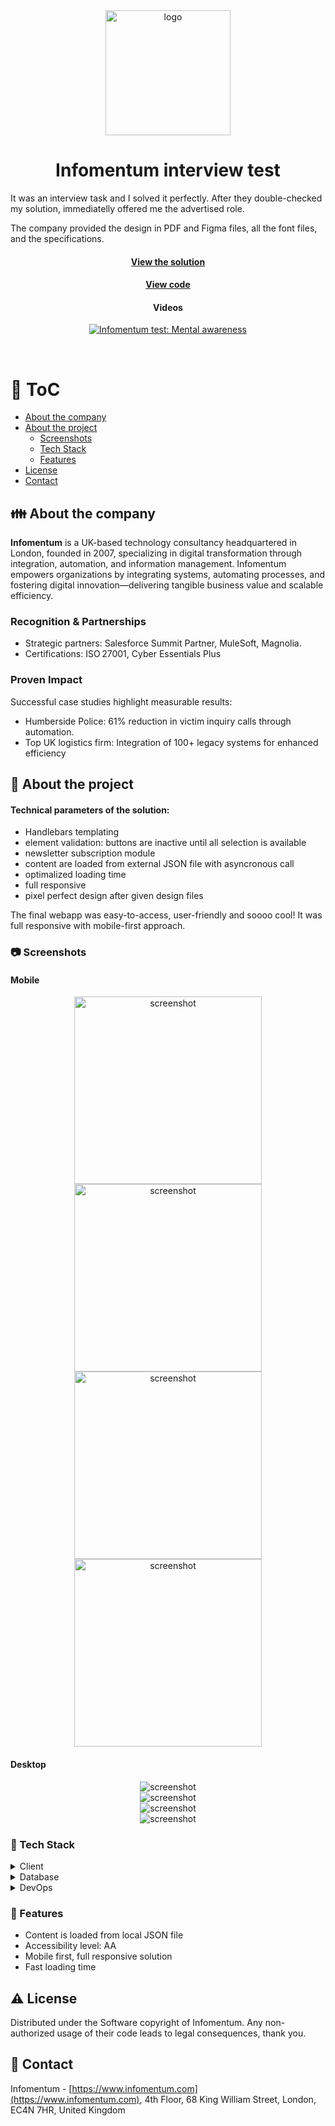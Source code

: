 <div align="center">
  <img src="assets/Infomentum-logo.png" alt="logo" width="200" height="auto" />

  <h1>Infomentum interview test</h1>
  
  <p align="left">
    It was an interview task and I solved it perfectly. After they double-checked my solution, immediatelly offered me the advertised role.
  </p>

  <p align="left">
  The company provided the design in PDF and Figma files, all the font files, and the specifications.
  </p>

  <h4>
    <a href="#" target="_blank">View the solution</a>
  </h4>
  <h4>
    <a href="https://github.com/kotelesroberto/infomentum_test" title="Code"  target="_blank">View code</a>
  </h4>

  <h4>Videos</h4>
<!-- BEGIN YOUTUBE-CARDS -->

[![Infomentum test: Mental awareness](https://ytcards.demolab.com/?id=CLLWiDOpbuU&title=Infomentum+test+Mental+awareness&lang=en&background_color=%230d1117&title_color=%23ffffff&stats_color=%23dedede&max_title_lines=1&width=250&border_radius=5 "Infomentum test: Mental awareness")](https://www.youtube.com/watch?v=CLLWiDOpbuU)

  <!-- END YOUTUBE-CARDS -->

</div>

<br />

<!-- Table of Contents -->

# :notebook_with_decorative_cover: ToC

- [About the company](#family-about-the-company)
- [About the project](#star2-about-the-project)
  - [Screenshots](#camera-screenshots)
  - [Tech Stack](#space_invader-tech-stack)
  - [Features](#dart-features)
- [License](#warning-license)
- [Contact](#handshake-contact)

<!-- About the company -->

## :family: About the company

<p><strong>Infomentum</strong> is a UK-based technology consultancy headquartered in London, founded in 2007, specializing in digital transformation through integration, automation, and information management. Infomentum empowers organizations by integrating systems, automating processes, and fostering digital innovation—delivering tangible business value and scalable efficiency.
</p>

<h3>Recognition & Partnerships</h3>
<ul>
  <li>Strategic partners: Salesforce Summit Partner, MuleSoft, Magnolia.</li>
  <li>Certifications: ISO 27001, Cyber Essentials Plus</li>
</ul>

<h3>Proven Impact</h3>
Successful case studies highlight measurable results:
<ul> 
  <li>Humberside Police: 61% reduction in victim inquiry calls through automation.</li>
  <li>Top UK logistics firm: Integration of 100+ legacy systems for enhanced efficiency</li>
</ul>

<!-- About the project -->

## :star2: About the project

<p><h4>Technical parameters of the solution:</h4>
  <ul>
    <li>Handlebars templating</li>
    <li>element validation: buttons are inactive until all selection is available</li>
    <li>newsletter subscription module</li>
    <li>content are loaded from external JSON file with asyncronous call</li>
    <li>optimalized loading time</li>
    <li>full responsive</li>
    <li>pixel perfect design after given design files</li>
  </ul>
</p>

<p>
The final webapp was easy-to-access, user-friendly and soooo cool! It was full responsive with mobile-first approach.
</p>

<!-- Screenshots -->

### :camera: Screenshots

<h4>Mobile</h4>
<div align="center"> 
  <img src="assets/Infomentum-test-1-mobile.jpg" alt="screenshot" width="300" />
</div>
<div align="center"> 
  <img src="assets/Infomentum-test-2-mobile.jpg" alt="screenshot" width="300" />
</div>
<div align="center"> 
  <img src="assets/Infomentum-test-3-mobile.jpg" alt="screenshot" width="300" />
</div>
<div align="center"> 
  <img src="assets/Infomentum-test-4-mobile.jpg" alt="screenshot" width="300" />
</div>

<h4>Desktop</h4>
<div align="center"> 
  <img src="assets/Infomentum-test-1-desktop.jpg" alt="screenshot"  />
</div>
<div align="center"> 
  <img src="assets/Infomentum-test-2-desktop.jpg" alt="screenshot"  />
</div>
<div align="center"> 
  <img src="assets/Infomentum-test-3-desktop.jpg" alt="screenshot"  />
</div>
<div align="center"> 
  <img src="assets/Infomentum-test-4-desktop.jpg" alt="screenshot"  />
</div>

<!-- TechStack -->

### :space_invader: Tech Stack

<details>
  <summary>Client</summary>
  <ul>
    <li><a href="https://developer.mozilla.org/en-US/docs/Web/JavaScript"  target="_blank">JavaScript ES6, Object Oriented</a></li>
    <li><a href="https://www.w3schools.com/html/html5_semantic_elements.asp" target="_blank">Semantic HTML5</a></li>
    <li><a href="https://nodejs.org"  target="_blank">NodeJS</a></li>
    <li><a href="https://nodejs.org/api/esm.html"  target="_blank">Node.js Modules</a></li>
    <li><a href="https://sass-lang.com/"  target="_blank">SASS</a></li>
    <li><a href="https://handlebarsjs.com/"  target="_blank">Handlebars templating</a></li>
  </ul>
</details>

<details>
<summary>Database</summary>
  <ul>
    <li><a href="https://www.json.org/">data stored in an XML/JSON file</a></li>
  </ul>
</details>

<details>
<summary>DevOps</summary>
  <ul>
    <li><a href="https://bitbucket.org/">BitBucket</a></li>
    <li><a href="https://gulpjs.com/">Gulp</a></li>
  </ul>
</details>

<!-- Features -->

### :dart: Features

<ul>
  <li>Content is loaded from local JSON file</li>
  <li>Accessibility level: AA</li>
  <li>Mobile first, full responsive solution</li>
  <li>Fast loading time</li>
</ul>

<!-- License -->

## :warning: License

Distributed under the Software copyright of Infomentum. Any non-authorized usage of their code leads to legal consequences, thank you.

<!-- Contact -->

## :handshake: Contact

Infomentum - [https://www.infomentum.com](https://www.infomentum.com), 4th Floor, 68 King William Street, London, EC4N 7HR, United Kingdom
